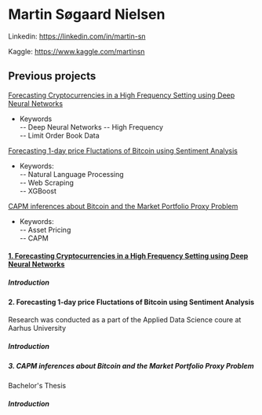 # Martin Søgaard Nielsen
Linkedin: https://linkedin.com/in/martin-sn  

Kaggle: https://www.kaggle.com/martinsn

## Previous projects

[Forecasting Cryptocurrencies in a High Frequency Setting using Deep Neural Networks](#master)
- Keywords  
-- Deep Neural Networks
-- High Frequency  
-- Limit Order Book Data  

[Forecasting 1-day price Fluctations of Bitcoin using Sentiment Analysis](#appliedds)
- Keywords:  
-- Natural Language Processing  
-- Web Scraping  
-- XGBoost    

[CAPM inferences about Bitcoin and the Market Portfolio Proxy Problem](#bachelor)
- Keywords:  
-- Asset Pricing  
-- CAPM   


#### [1. Forecasting Cryptocurrencies in a High Frequency Setting using Deep Neural Networks](#master)

##### Introduction 




#### 2. Forecasting 1-day price Fluctations of Bitcoin using Sentiment Analysis

Research was conducted as a part of the Applied Data Science coure at Aarhus University

##### Introduction



##### 3. CAPM inferences about Bitcoin and the Market Portfolio Proxy Problem

Bachelor's Thesis

##### Introduction
